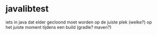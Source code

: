 # javalibtest
iets in java dat elder gecloond moet worden op de juiste plek (welke?) op het juiste moment tijdens een build (gradle? maven?)
